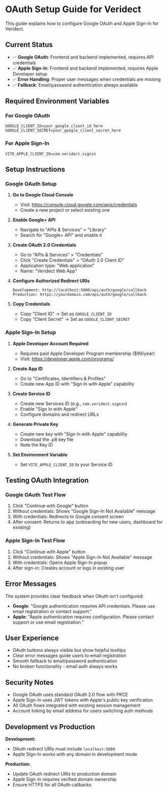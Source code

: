 # OAuth Setup Guide for Veridect

This guide explains how to configure Google OAuth and Apple Sign-In for Veridect.

## Current Status

- ✅ **Google OAuth**: Frontend and backend implemented, requires API credentials
- ✅ **Apple Sign-In**: Frontend and backend implemented, requires Apple Developer setup
- ✅ **Error Handling**: Proper user messages when credentials are missing
- ✅ **Fallback**: Email/password authentication always available

## Required Environment Variables

### For Google OAuth
```
GOOGLE_CLIENT_ID=your_google_client_id_here
GOOGLE_CLIENT_SECRET=your_google_client_secret_here
```

### For Apple Sign-In
```
VITE_APPLE_CLIENT_ID=com.veridect.signin
```

## Setup Instructions

### Google OAuth Setup

1. **Go to Google Cloud Console**
   - Visit: https://console.cloud.google.com/apis/credentials
   - Create a new project or select existing one

2. **Enable Google+ API**
   - Navigate to "APIs & Services" > "Library"
   - Search for "Google+ API" and enable it

3. **Create OAuth 2.0 Credentials**
   - Go to "APIs & Services" > "Credentials"
   - Click "Create Credentials" > "OAuth 2.0 Client ID"
   - Application type: "Web application"
   - Name: "Veridect Web App"

4. **Configure Authorized Redirect URIs**
   ```
   Development: http://localhost:5000/api/auth/google/callback
   Production: https://yourdomain.com/api/auth/google/callback
   ```

5. **Copy Credentials**
   - Copy "Client ID" → Set as `GOOGLE_CLIENT_ID`
   - Copy "Client Secret" → Set as `GOOGLE_CLIENT_SECRET`

### Apple Sign-In Setup

1. **Apple Developer Account Required**
   - Requires paid Apple Developer Program membership ($99/year)
   - Visit: https://developer.apple.com/programs/

2. **Create App ID**
   - Go to "Certificates, Identifiers & Profiles"
   - Create new App ID with "Sign In with Apple" capability

3. **Create Service ID**
   - Create new Services ID (e.g., `com.veridect.signin`)
   - Enable "Sign In with Apple"
   - Configure domains and redirect URLs

4. **Generate Private Key**
   - Create new key with "Sign In with Apple" capability
   - Download the .p8 key file
   - Note the Key ID

5. **Set Environment Variable**
   - Set `VITE_APPLE_CLIENT_ID` to your Service ID

## Testing OAuth Integration

### Google OAuth Test Flow
1. Click "Continue with Google" button
2. Without credentials: Shows "Google Sign-In Not Available" message
3. With credentials: Redirects to Google consent screen
4. After consent: Returns to app (onboarding for new users, dashboard for existing)

### Apple Sign-In Test Flow
1. Click "Continue with Apple" button
2. Without credentials: Shows "Apple Sign-In Not Available" message
3. With credentials: Opens Apple Sign-In popup
4. After sign-in: Creates account or logs in existing user

## Error Messages

The system provides clear feedback when OAuth isn't configured:

- **Google**: "Google authentication requires API credentials. Please use email registration or contact support."
- **Apple**: "Apple authentication requires configuration. Please contact support or use email registration."

## User Experience

- OAuth buttons always visible but show helpful tooltips
- Clear error messages guide users to email registration
- Smooth fallback to email/password authentication
- No broken functionality - email auth always works

## Security Notes

- Google OAuth uses standard OAuth 2.0 flow with PKCE
- Apple Sign-In uses JWT tokens with Apple's public key verification
- All OAuth flows integrated with existing session management
- Account linking by email address for users switching auth methods

## Development vs Production

**Development:**
- OAuth redirect URIs must include `localhost:5000`
- Apple Sign-In works with any domain in development mode

**Production:**
- Update OAuth redirect URIs to production domain
- Apple Sign-In requires verified domain ownership
- Ensure HTTPS for all OAuth callbacks